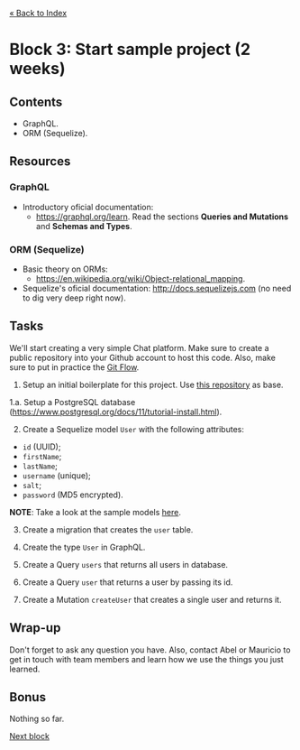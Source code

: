 [« Back to Index](../../README.md)

# Block 3: Start sample project (2 weeks)

## Contents

- GraphQL.
- ORM (Sequelize).

## Resources

### GraphQL

- Introductory oficial documentation:
  - https://graphql.org/learn. Read the sections **Queries and Mutations** and **Schemas and Types**.

### ORM (Sequelize)

- Basic theory on ORMs:
  - https://en.wikipedia.org/wiki/Object-relational_mapping.
- Sequelize's oficial documentation: http://docs.sequelizejs.com (no need to dig very deep right now).

## Tasks

We'll start creating a very simple Chat platform. Make sure to create a public repository into your Github account to host this code. Also, make sure to put in practice the [Git Flow](https://datasift.github.io/gitflow/IntroducingGitFlow.html).

1. Setup an initial boilerplate for this project. Use [this repository](https://github.com/abelosorio/graphql-boilerplate) as base.

  1.a. Setup a PostgreSQL database (https://www.postgresql.org/docs/11/tutorial-install.html).

2. Create a Sequelize model `User` with the following attributes:
  - `id` (UUID);
  - `firstName`;
  - `lastName`;
  - `username` (unique);
  - `salt`;
  - `password` (MD5 encrypted).
  
**NOTE**: Take a look at the sample models [here](sample-models).

3. Create a migration that creates the `user` table.

4. Create the type `User` in GraphQL.

5. Create a Query `users` that returns all users in database.

6. Create a Query `user` that returns a user by passing its id.

7. Create a Mutation `createUser` that creates a single user and returns it.

## Wrap-up

Don't forget to ask any question you have. Also, contact Abel or Mauricio to get in touch with team members and learn how we use the things you just learned.

## Bonus

Nothing so far.

[Next block](../block-4/index.md)
